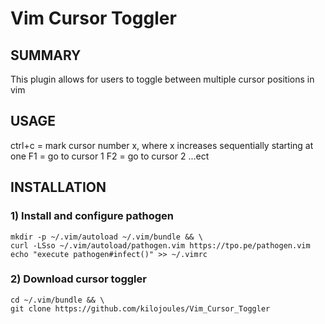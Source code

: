 # Vim Cursor Toggler

## SUMMARY
This plugin allows for users to toggle between multiple cursor positions in vim

## USAGE
ctrl+c = mark cursor number x, where x increases sequentially starting at one
F1 = go to cursor 1
F2 = go to cursor 2
...ect

## INSTALLATION
### 1) Install and configure pathogen

    mkdir -p ~/.vim/autoload ~/.vim/bundle && \
    curl -LSso ~/.vim/autoload/pathogen.vim https://tpo.pe/pathogen.vim
    echo "execute pathogen#infect()" >> ~/.vimrc
           
### 2) Download cursor toggler
    cd ~/.vim/bundle && \
    git clone https://github.com/kilojoules/Vim_Cursor_Toggler
